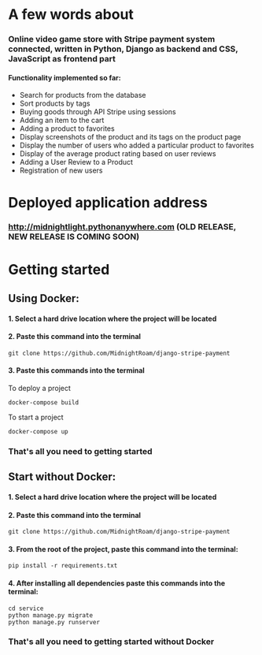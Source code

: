 # A few words about
### Online video game store with Stripe payment system connected, written in Python, Django as backend and CSS, JavaScript as frontend part
#### Functionality implemented so far:
<ul>
    <li>Search for products from the database</li>
    <li>Sort products by tags</li>
    <li>Buying goods through API Stripe using sessions</li>
    <li>Adding an item to the cart</li>
    <li>Adding a product to favorites</li>
    <li>Display screenshots of the product and its tags on the product page</li>
    <li>Display the number of users who added a particular product to favorites</li>
    <li>Display of the average product rating based on user reviews</li>
    <li>Adding a User Review to a Product</li>
    <li>Registration of new users</li>
</ul>

# Deployed application address
### http://midnightlight.pythonanywhere.com (OLD RELEASE, NEW RELEASE IS COMING SOON)
# Getting started
## Using Docker:
#### 1. Select a hard drive location where the project will be located

#### 2. Paste this command into the terminal

    git clone https://github.com/MidnightRoam/django-stripe-payment

#### 3. Paste this commands into the terminal
To deploy a project

    docker-compose build
To start a project

    docker-compose up

### That's all you need to getting started


## Start without Docker:
#### 1. Select a hard drive location where the project will be located

#### 2. Paste this command into the terminal

    git clone https://github.com/MidnightRoam/django-stripe-payment

#### 3. From the root of the project, paste this command into the terminal:

    pip install -r requirements.txt

#### 4. After installing all dependencies paste this commands into the terminal:
    
    cd service 
    python manage.py migrate
    python manage.py runserver

### That's all you need to getting started without Docker

